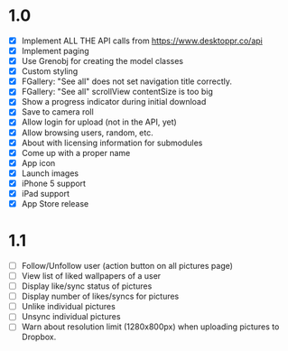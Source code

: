 # 1.0

- [X] Implement ALL THE API calls from https://www.desktoppr.co/api
- [X] Implement paging
- [X] Use Grenobj for creating the model classes
- [X] Custom styling 
- [X] FGallery: "See all" does not set navigation title correctly.
- [X] FGallery: "See all" scrollView contentSize is too big
- [X] Show a progress indicator during initial download
- [X] Save to camera roll
- [X] Allow login for upload (not in the API, yet)
- [X] Allow browsing users, random, etc.
- [X] About with licensing information for submodules
- [X] Come up with a proper name
- [X] App icon
- [X] Launch images
- [X] iPhone 5 support
- [X] iPad support
- [X] App Store release

# 1.1

- [ ] Follow/Unfollow user (action button on all pictures page)
- [ ] View list of liked wallpapers of a user
- [ ] Display like/sync status of pictures
- [ ] Display number of likes/syncs for pictures
- [ ] Unlike individual pictures
- [ ] Unsync individual pictures
- [ ] Warn about resolution limit (1280x800px) when uploading pictures to Dropbox.
